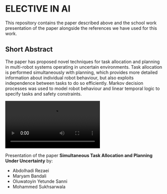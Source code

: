 # ELECTIVE IN AI <Reasoning Agent>

This repository contains the paper described above and the school work presentation of the paper alongside the references we have used for this work.

## Short Abstract
The paper has proposed novel techniques for task allocation and planning in multi-robot systems operating in uncertain environments. Task allocation is performed simultaneously with planning, which provides more detailed information about individual robot behaviour, but also exploits independence between tasks to do so efficiently. Markov decision processes was used to model robot behaviour and linear temporal logic to specify tasks and safety constraints.

![Alt Text](https://github.com/oluwayetty/Reasoning-project/blob/master/stapu.mp4)


Presentation of the paper **Simultaneous Task Allocation and Planning Under Uncertainty** by:
* Abdolhadi Rezaei
* Maryam Bandali
* Oluwatoyin Yetunde Sanni
* Mohammed Sukhsarwala
